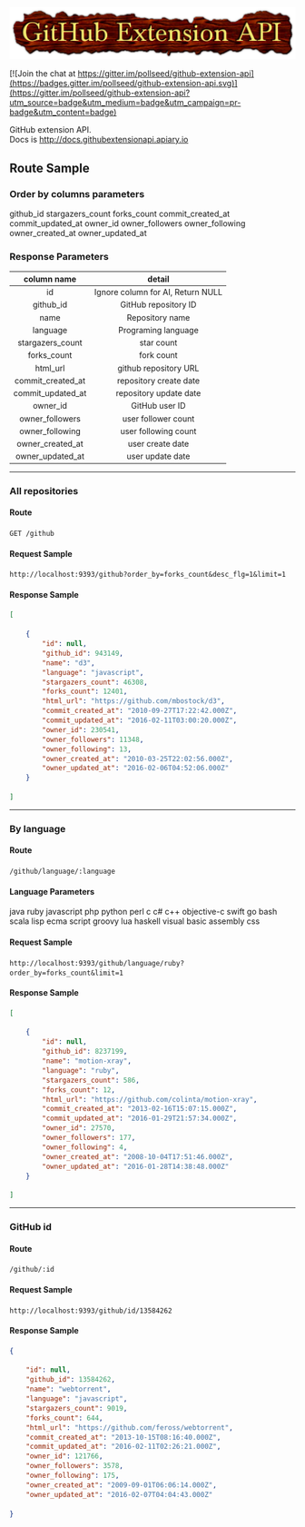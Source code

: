 ![logo](./public/img/cooltext166439939110449.png)

[![Join the chat at https://gitter.im/pollseed/github-extension-api](https://badges.gitter.im/pollseed/github-extension-api.svg)](https://gitter.im/pollseed/github-extension-api?utm_source=badge&utm_medium=badge&utm_campaign=pr-badge&utm_content=badge)

GitHub extension API.  
Docs is http://docs.githubextensionapi.apiary.io

## Route Sample

### Order by columns parameters
github_id
stargazers_count
forks_count
commit_created_at
commit_updated_at
owner_id
owner_followers
owner_following
owner_created_at
owner_updated_at

### Response Parameters

column name|detail
:--:|:--:|
id|Ignore column for AI, Return NULL
github_id|GitHub repository ID
name| Repository name
language| Programing language
stargazers_count| star count
forks_count|fork count
html_url|github repository URL
commit_created_at| repository create date
commit_updated_at|repository update date
owner_id|GitHub user ID
owner_followers|user follower count
owner_following|user following count
owner_created_at|user create date
owner_updated_at|user update date
---
### All repositories
#### Route
`GET /github`
#### Request Sample
`http://localhost:9393/github?order_by=forks_count&desc_flg=1&limit=1`
#### Response Sample
```.json
[

    {
        "id": null,
        "github_id": ​943149,
        "name": "d3",
        "language": "javascript",
        "stargazers_count": ​46308,
        "forks_count": ​12401,
        "html_url": "https://github.com/mbostock/d3",
        "commit_created_at": "2010-09-27T17:22:42.000Z",
        "commit_updated_at": "2016-02-11T03:00:20.000Z",
        "owner_id": ​230541,
        "owner_followers": ​11348,
        "owner_following": ​13,
        "owner_created_at": "2010-03-25T22:02:56.000Z",
        "owner_updated_at": "2016-02-06T04:52:06.000Z"
    }

]
```
---
### By language
#### Route
`/github/language/:language`

#### Language Parameters
java
ruby
javascript
php
python
perl
c
c#
c++
objective-c
swift
go
bash
scala
lisp
ecma script
groovy
lua
haskell
visual basic
assembly
css

#### Request Sample
`http://localhost:9393/github/language/ruby?order_by=forks_count&limit=1`
#### Response Sample
```.json
[

    {
        "id": null,
        "github_id": ​8237199,
        "name": "motion-xray",
        "language": "ruby",
        "stargazers_count": ​586,
        "forks_count": ​12,
        "html_url": "https://github.com/colinta/motion-xray",
        "commit_created_at": "2013-02-16T15:07:15.000Z",
        "commit_updated_at": "2016-01-29T21:57:34.000Z",
        "owner_id": ​27570,
        "owner_followers": ​177,
        "owner_following": ​4,
        "owner_created_at": "2008-10-04T17:51:46.000Z",
        "owner_updated_at": "2016-01-28T14:38:48.000Z"
    }

]
```
---
### GitHub id
#### Route
`/github/:id`
#### Request Sample
`http://localhost:9393/github/id/13584262`
#### Response Sample
```.json
{

    "id": null,
    "github_id": ​13584262,
    "name": "webtorrent",
    "language": "javascript",
    "stargazers_count": ​9019,
    "forks_count": ​644,
    "html_url": "https://github.com/feross/webtorrent",
    "commit_created_at": "2013-10-15T08:16:40.000Z",
    "commit_updated_at": "2016-02-11T02:26:21.000Z",
    "owner_id": ​121766,
    "owner_followers": ​3578,
    "owner_following": ​175,
    "owner_created_at": "2009-09-01T06:06:14.000Z",
    "owner_updated_at": "2016-02-07T04:04:43.000Z"

}
```
